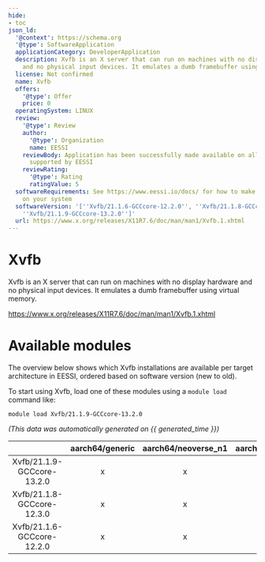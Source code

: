 ```yaml
---
hide:
- toc
json_ld:
  '@context': https://schema.org
  '@type': SoftwareApplication
  applicationCategory: DeveloperApplication
  description: Xvfb is an X server that can run on machines with no display hardware
    and no physical input devices. It emulates a dumb framebuffer using virtual memory.
  license: Not confirmed
  name: Xvfb
  offers:
    '@type': Offer
    price: 0
  operatingSystem: LINUX
  review:
    '@type': Review
    author:
      '@type': Organization
      name: EESSI
    reviewBody: Application has been successfully made available on all architectures
      supported by EESSI
    reviewRating:
      '@type': Rating
      ratingValue: 5
  softwareRequirements: See https://www.eessi.io/docs/ for how to make EESSI available
    on your system
  softwareVersion: '[''Xvfb/21.1.6-GCCcore-12.2.0'', ''Xvfb/21.1.8-GCCcore-12.3.0'',
    ''Xvfb/21.1.9-GCCcore-13.2.0'']'
  url: https://www.x.org/releases/X11R7.6/doc/man/man1/Xvfb.1.xhtml
---
```


Xvfb
====


Xvfb is an X server that can run on machines with no display hardware and no physical input devices. It emulates a dumb framebuffer using virtual memory.

https://www.x.org/releases/X11R7.6/doc/man/man1/Xvfb.1.xhtml
# Available modules


The overview below shows which Xvfb installations are available per target architecture in EESSI, ordered based on software version (new to old).

To start using Xvfb, load one of these modules using a `module load` command like:

```shell
module load Xvfb/21.1.9-GCCcore-13.2.0
```

*(This data was automatically generated on {{ generated_time }})*  

| |aarch64/generic|aarch64/neoverse_n1|aarch64/neoverse_v1|aarch64/nvidia|x86_64/generic|x86_64/amd/zen2|x86_64/amd/zen3|x86_64/amd/zen4|x86_64/intel/haswell|x86_64/intel/sapphirerapids|x86_64/intel/skylake_avx512|
| :---: | :---: | :---: | :---: | :---: | :---: | :---: | :---: | :---: | :---: | :---: | :---: |
|Xvfb/21.1.9-GCCcore-13.2.0|x|x|x|-|x|x|x|x|x|x|x|
|Xvfb/21.1.8-GCCcore-12.3.0|x|x|x|-|x|x|x|x|x|x|x|
|Xvfb/21.1.6-GCCcore-12.2.0|x|x|x|-|x|x|x|x|x|x|x|
